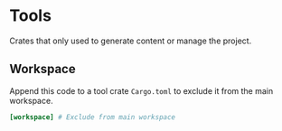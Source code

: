 # Tools

Crates that only used to generate content or manage the project.

## Workspace

Append this code to a tool crate `Cargo.toml` to exclude it from the main workspace.

```toml
[workspace] # Exclude from main workspace
```